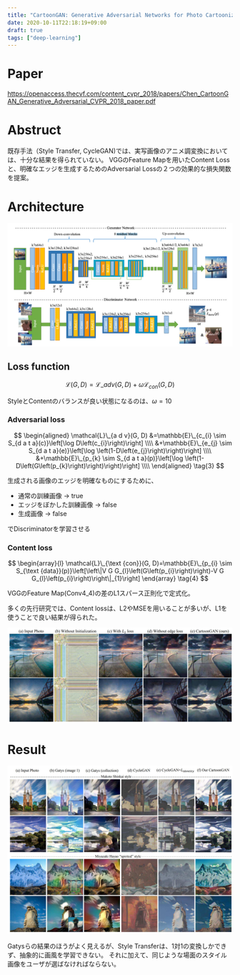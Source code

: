 ```yaml
---
title: "CartoonGAN: Generative Adversarial Networks for Photo Cartoonization"
date: 2020-10-11T22:18:19+09:00
draft: true
tags: ["deep-learning"]
---
```


# Paper
https://openaccess.thecvf.com/content_cvpr_2018/papers/Chen_CartoonGAN_Generative_Adversarial_CVPR_2018_paper.pdf

# Abstruct
既存手法（Style Transfer, CycleGAN)では、実写画像のアニメ調変換においては、十分な結果を得られていない。
VGGのFeature Mapを用いたContent Lossと、明確なエッジを生成するためのAdversarial Lossの２つの効果的な損失関数を提案。

# Architecture
![arch](arch.jpg)

## Loss function
$$
\mathcal{L}(G, D)=\mathcal{L}\_{a d v}(G, D)+\omega \mathcal{L}_{c o n}(G, D) \tag{2}
$$

StyleとContentのバランスが良い状態になるのは、$\omega=10$

### Adversarial loss
$$
\begin{aligned}
\mathcal{L}\_{a d v}(G, D) &=\mathbb{E}\_{c_{i} \sim S_{d a t a}(c)}\left[\log D\left(c_{i}\right)\right] \\\\
&+\mathbb{E}\_{e_{j} \sim S_{d a t a}(e)}\left[\log \left(1-D\left(e_{j}\right)\right)\right] \\\\
&+\mathbb{E}\_{p_{k} \sim S_{d a t a}(p)}\left[\log \left(1-D\left(G\left(p_{k}\right)\right)\right)\right] \\\\
\end{aligned}
\tag{3}
$$

生成される画像のエッジを明確なものにするために、
- 通常の訓練画像 → true
- エッジをぼかした訓練画像 → false
- 生成画像 → false

でDiscriminatorを学習させる

### Content loss

$$
\begin{array}{l}
\mathcal{L}\_{\text {con}}(G, D)=\mathbb{E}\_{p_{i} \sim S_{\text {data}}(p)}\left[\left\|V G G_{l}\left(G\left(p_{i}\right)\right)-V G G_{l}\left(p_{i}\right)\right\|_{1}\right]
\end{array}
\tag{4}
$$

VGGのFeature Map(Conv4_4)の差のL1スパース正則化で定式化。

多くの先行研究では、Content lossは、L2やMSEを用いることが多いが、L1を使うことで良い結果が得られた。

![loss](loss.jpg)

# Result
![result](result.jpg)

Gatysらの結果のほうがよく見えるが、Style Transferは、1対1の変換しかできず、抽象的に画風を学習できない。
それに加えて、同じような場面のスタイル画像をユーザが選ばなければならない。
